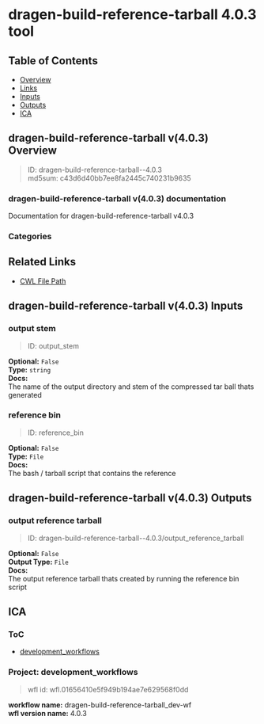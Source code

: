 
dragen-build-reference-tarball 4.0.3 tool
=========================================

## Table of Contents
  
- [Overview](#dragen-build-reference-tarball-v403-overview)  
- [Links](#related-links)  
- [Inputs](#dragen-build-reference-tarball-v403-inputs)  
- [Outputs](#dragen-build-reference-tarball-v403-outputs)  
- [ICA](#ica)  


## dragen-build-reference-tarball v(4.0.3) Overview



  
> ID: dragen-build-reference-tarball--4.0.3  
> md5sum: c43d6d40bb7ee8fa2445c740231b9635

### dragen-build-reference-tarball v(4.0.3) documentation
  
Documentation for dragen-build-reference-tarball v4.0.3

### Categories
  


## Related Links
  
- [CWL File Path](../../../../../../tools/dragen-build-reference-tarball/4.0.3/dragen-build-reference-tarball__4.0.3.cwl)  

  


## dragen-build-reference-tarball v(4.0.3) Inputs

### output stem



  
> ID: output_stem
  
**Optional:** `False`  
**Type:** `string`  
**Docs:**  
The name of the output directory and stem of the compressed tar ball thats generated


### reference bin



  
> ID: reference_bin
  
**Optional:** `False`  
**Type:** `File`  
**Docs:**  
The bash / tarball script that contains the reference

  


## dragen-build-reference-tarball v(4.0.3) Outputs

### output reference tarball



  
> ID: dragen-build-reference-tarball--4.0.3/output_reference_tarball  

  
**Optional:** `False`  
**Output Type:** `File`  
**Docs:**  
The output reference tarball thats created by running the reference bin script
  

  


## ICA

### ToC
  
- [development_workflows](#project-development_workflows)  


### Project: development_workflows


> wfl id: wfl.01656410e5f949b194ae7e629568f0dd  

  
**workflow name:** dragen-build-reference-tarball_dev-wf  
**wfl version name:** 4.0.3  

  

